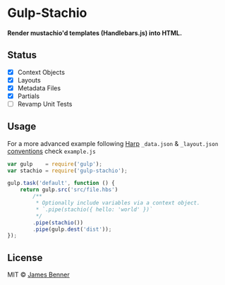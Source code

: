 # Gulp-Stachio
#### Render mustachio'd templates (Handlebars.js) into HTML.

## Status
- [x] Context Objects
- [x] Layouts
- [x] Metadata Files
- [x] Partials
- [ ] Revamp Unit Tests

## Usage
For a more advanced example following [Harp](http://harpjs.com) `_data.json` & `_layout.json` [conventions](http://harpjs.com/docs/development/rules) check `example.js`

```js
var gulp    = require('gulp');
var stachio = require('gulp-stachio');

gulp.task('default', function () {
	return gulp.src('src/file.hbs')
        /**
         * Optionally include variables via a context object.
         * `.pipe(stachio({ hello: 'world' })`
         */
		.pipe(stachio())
		.pipe(gulp.dest('dist'));
});
```


## License

MIT © [James Benner](https://github.com/jbenner55)
